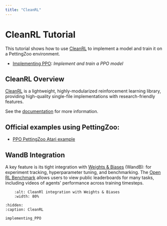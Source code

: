 ```yaml
---
title: "CleanRL"
---
```


# CleanRL Tutorial

This tutorial shows how to use [CleanRL](https://github.com/vwxyzjn/cleanrl) to implement a model and train it on a PettingZoo environment. 

* [Implementing PPO](/tutorials/cleanrl/implementing_PPO.md): _Implement and train a PPO model_


## CleanRL Overview

[CleanRL](https://github.com/vwxyzjn/cleanrl) is a lightweight, highly-modularized reinforcement learning library, providing high-quality single-file implementations with research-friendly features. 


See the [documentation](https://docs.cleanrl.dev/) for more information. 

## Official examples using PettingZoo:

* [PPO PettingZoo Atari example](https://docs.cleanrl.dev/rl-algorithms/ppo/#ppo_pettingzoo_ma_ataripy)


## WandB Integration

A key feature is its tight integration with [Weights & Biases](https://wandb.ai/) (WandB): for experiment tracking, hyperparameter tuning, and benchmarking. 
The [Open RL Benchmark](https://github.com/openrlbenchmark/openrlbenchmark) allows users to view public leaderboards for many tasks, including videos of agents' performance across training timesteps.


```{figure} /_static/img/tutorials/cleanrl-wandb.png
    :alt: CleanRl integration with Weights & Biases
    :width: 80%
```


```{toctree}
:hidden:
:caption: CleanRL

implementing_PPO
```